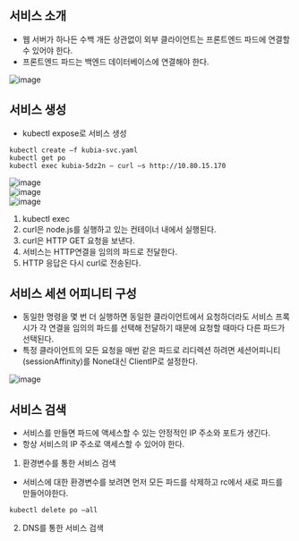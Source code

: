 ## 서비스 소개
- 웹 서버가 하나든 수백 개든 상관없이 외부 클라이언트는 프론트엔드 파드에 연결할 수 있어야 한다.
- 프론트엔드 파드는 백엔드 데이터베이스에 연결해야 한다.

![image](https://user-images.githubusercontent.com/81672260/161502503-ec70777f-d86a-4583-ac8a-09e79b4ecd2d.png)

## 서비스 생성

- kubectl expose로 서비스 생성

```
kubectl create –f kubia-svc.yaml
kubectl get po
kubectl exec kubia-5dz2n – curl –s http://10.80.15.170
```

![image](https://user-images.githubusercontent.com/81672260/161507928-abafd268-d53b-4a0f-b36c-715a0a82a668.png)  
![image](https://user-images.githubusercontent.com/81672260/161507942-4b2dbe40-89a7-4ff9-9106-fca0ef8b01e1.png)  
![image](https://user-images.githubusercontent.com/81672260/161507960-a2e1f837-8fd5-49b9-92d9-759f548d1369.png)  

1. kubectl exec
2. curl은 node.js를 실행하고 있는 컨테이너 내에서 실행된다.
3. curl은 HTTP GET 요청을 보낸다.
4. 서비스는 HTTP연결을 임의의 파드로 전달한다.
5. HTTP 응답은 다시 curl로 전송된다.

## 서비스 세션 어피니티 구성
- 동일한 명령을 몇 번 더 실행하면 동일한 클라이언트에서 요청하더라도 서비스 프록시가 각 연결을 임의의 파드를 선택해 전달하기 때문에 요청할 때마다 다른 파드가 선택된다.
- 특정 클라이언트의 모든 요청을 매번 같은 파드로 리디렉션 하려면 세션어피니티(sessionAffinity)를 None대신 ClientIP로 설정한다.

![image](https://user-images.githubusercontent.com/81672260/161509411-a52f44cb-5c5e-4061-9d39-f1344efe4735.png)


## 서비스 검색
- 서비스를 만들면 파드에 액세스할 수 있는 안정적인 IP 주소와 포트가 생긴다.
- 항상 서비스의 IP 주소로 액세스할 수 있어야 한다.

1. 환경변수를 통한 서비스 검색
- 서비스에 대한 환경변수를 보려면 먼저 모든 파드를 삭제하고 rc에서 새로 파드를 만들어야한다.
```
kubectl delete po –all
```
2. DNS를 통한 서비스 검색




